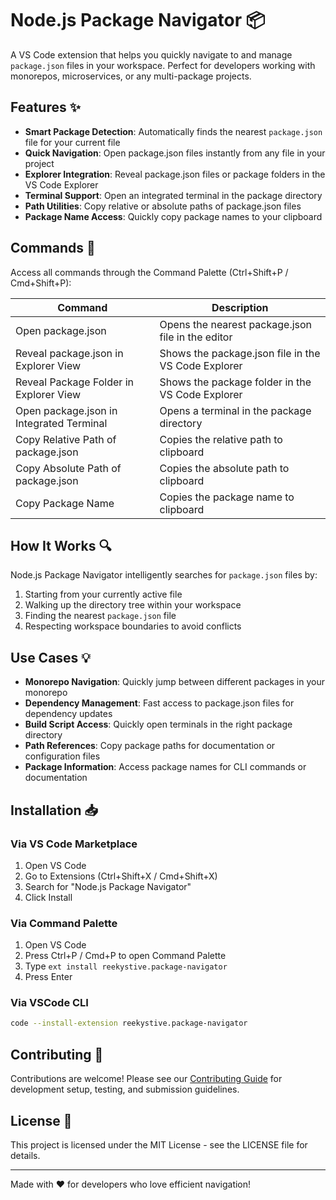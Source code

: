 # Node.js Package Navigator 📦

A VS Code extension that helps you quickly navigate to and manage `package.json` files in your workspace. Perfect for developers working with monorepos, microservices, or any multi-package projects.

## Features ✨

- **Smart Package Detection**: Automatically finds the nearest `package.json` file for your current file
- **Quick Navigation**: Open package.json files instantly from any file in your project
- **Explorer Integration**: Reveal package.json files or package folders in the VS Code Explorer
- **Terminal Support**: Open an integrated terminal in the package directory
- **Path Utilities**: Copy relative or absolute paths of package.json files
- **Package Name Access**: Quickly copy package names to your clipboard

## Commands 🚀

Access all commands through the Command Palette (Ctrl+Shift+P / Cmd+Shift+P):

| Command                                    | Description                                         |
| ------------------------------------------ | --------------------------------------------------- |
| Open package.json                        | Opens the nearest package.json file in the editor   |
| Reveal package.json in Explorer View     | Shows the package.json file in the VS Code Explorer |
| Reveal Package Folder in Explorer View   | Shows the package folder in the VS Code Explorer    |
| Open package.json in Integrated Terminal | Opens a terminal in the package directory           |
| Copy Relative Path of package.json       | Copies the relative path to clipboard               |
| Copy Absolute Path of package.json       | Copies the absolute path to clipboard               |
| Copy Package Name                        | Copies the package name to clipboard                |

## How It Works 🔍

Node.js Package Navigator intelligently searches for `package.json` files by:

1. Starting from your currently active file
2. Walking up the directory tree within your workspace
3. Finding the nearest `package.json` file
4. Respecting workspace boundaries to avoid conflicts

## Use Cases 💡

- **Monorepo Navigation**: Quickly jump between different packages in your monorepo
- **Dependency Management**: Fast access to package.json files for dependency updates
- **Build Script Access**: Quickly open terminals in the right package directory
- **Path References**: Copy package paths for documentation or configuration files
- **Package Information**: Access package names for CLI commands or documentation

## Installation 📥

### Via VS Code Marketplace

1. Open VS Code
2. Go to Extensions (Ctrl+Shift+X / Cmd+Shift+X)
3. Search for "Node.js Package Navigator"
4. Click Install

### Via Command Palette

1. Open VS Code
2. Press Ctrl+P / Cmd+P to open Command Palette
3. Type `ext install reekystive.package-navigator`
4. Press Enter

### Via VSCode CLI

```bash
code --install-extension reekystive.package-navigator
```

## Contributing 🤝

Contributions are welcome! Please see our [Contributing Guide](CONTRIBUTING.md) for development setup, testing, and submission guidelines.

## License 📄

This project is licensed under the MIT License - see the LICENSE file for details.

---

Made with ❤️ for developers who love efficient navigation!
